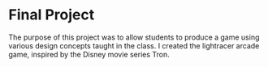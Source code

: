 # Final Project

The purpose of this project was to allow students to produce a game using various design concepts taught in the class. I created the lightracer arcade game, inspired by the Disney movie series Tron.